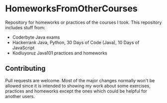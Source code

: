 # HomeworksFromOtherCourses
Repository for homeworks or practices of the courses I took. This repository includes stuff from: 
* Coderbyte Java exams 
* Hackerrank Java, Python, 30 Days of Code (Java), 10 Days of JavaScript
* Kodluyoruz Java101 practices and homeworks

## Contributing
Pull requests are welcome. Most of the major changes normally won't be allowed since it is intended to showing my work about some exercises, practices and homeworks except the ones which could be helpful for another users.
